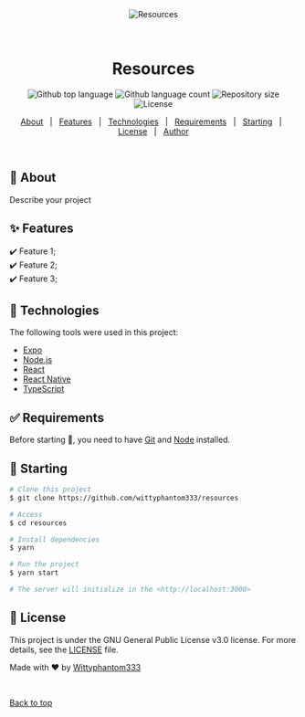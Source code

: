 <div align="center" id="top"> 
  <img src="https://phlokk.com/assets/logo_phlokk-dff899df.svg" alt="Resources" />

  &#xa0;

  <!-- <a href="https://resources.netlify.app">Demo</a> -->
</div>

<h1 align="center">Resources</h1>

<p align="center">
  <img alt="Github top language" src="https://img.shields.io/github/languages/top/wittyphantom333/resources?color=56BEB8">

  <img alt="Github language count" src="https://img.shields.io/github/languages/count/wittyphantom333/resources?color=56BEB8">

  <img alt="Repository size" src="https://img.shields.io/github/repo-size/wittyphantom333/resources?color=56BEB8">

  <img alt="License" src="https://img.shields.io/github/license/wittyphantom333/resources?color=56BEB8">

  <!-- <img alt="Github issues" src="https://img.shields.io/github/issues/wittyphantom333/resources?color=56BEB8" /> -->

  <!-- <img alt="Github forks" src="https://img.shields.io/github/forks/wittyphantom333/resources?color=56BEB8" /> -->

  <!-- <img alt="Github stars" src="https://img.shields.io/github/stars/wittyphantom333/resources?color=56BEB8" /> -->
</p>

<!-- Status -->

<!-- <h4 align="center"> 
	🚧  Resources 🚀 Under construction...  🚧
</h4> 

<hr> -->

<p align="center">
  <a href="#dart-about">About</a> &#xa0; | &#xa0; 
  <a href="#sparkles-features">Features</a> &#xa0; | &#xa0;
  <a href="#rocket-technologies">Technologies</a> &#xa0; | &#xa0;
  <a href="#white_check_mark-requirements">Requirements</a> &#xa0; | &#xa0;
  <a href="#checkered_flag-starting">Starting</a> &#xa0; | &#xa0;
  <a href="#memo-license">License</a> &#xa0; | &#xa0;
  <a href="https://github.com/wittyphantom333" target="_blank">Author</a>
</p>

<br>

## :dart: About ##

Describe your project

## :sparkles: Features ##

:heavy_check_mark: Feature 1;\
:heavy_check_mark: Feature 2;\
:heavy_check_mark: Feature 3;

## :rocket: Technologies ##

The following tools were used in this project:

- [Expo](https://expo.io/)
- [Node.js](https://nodejs.org/en/)
- [React](https://pt-br.reactjs.org/)
- [React Native](https://reactnative.dev/)
- [TypeScript](https://www.typescriptlang.org/)

## :white_check_mark: Requirements ##

Before starting :checkered_flag:, you need to have [Git](https://git-scm.com) and [Node](https://nodejs.org/en/) installed.

## :checkered_flag: Starting ##

```bash
# Clone this project
$ git clone https://github.com/wittyphantom333/resources

# Access
$ cd resources

# Install dependencies
$ yarn

# Run the project
$ yarn start

# The server will initialize in the <http://localhost:3000>
```

## :memo: License ##

This project is under the GNU General Public License v3.0 license. For more details, see the [LICENSE](LICENSE.md) file.


Made with :heart: by <a href="https://github.com/wittyphantom333" target="_blank">Wittyphantom333</a>

&#xa0;

<a href="#top">Back to top</a>
